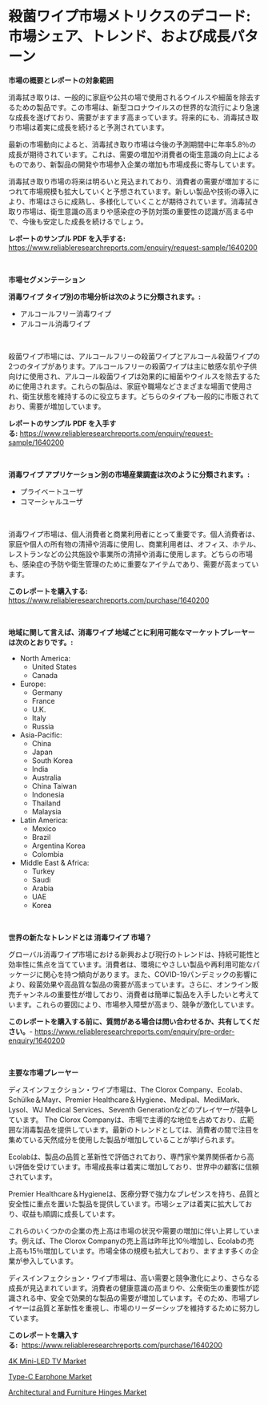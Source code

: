 <p><h1>殺菌ワイプ市場メトリクスのデコード: 市場シェア、トレンド、および成長パターン</h1></p><p><strong>市場の概要とレポートの対象範囲</strong></p>
<p><p>消毒拭き取りは、一般的に家庭や公共の場で使用されるウイルスや細菌を除去するための製品です。この市場は、新型コロナウイルスの世界的な流行により急速な成長を遂げており、需要がますます高まっています。将来的にも、消毒拭き取り市場は着実に成長を続けると予測されています。</p><p>最新の市場動向によると、消毒拭き取り市場は今後の予測期間中に年率5.8％の成長が期待されています。これは、需要の増加や消費者の衛生意識の向上によるものであり、新製品の開発や市場参入企業の増加も市場成長に寄与しています。</p><p>消毒拭き取り市場の将来は明るいと見込まれており、消費者の需要が増加するにつれて市場規模も拡大していくと予想されています。新しい製品や技術の導入により、市場はさらに成熟し、多様化していくことが期待されています。消毒拭き取り市場は、衛生意識の高まりや感染症の予防対策の重要性の認識が高まる中で、今後も安定した成長を続けるでしょう。</p></p>
<p><strong>レポートのサンプル PDF を入手する:</strong> <a href="https://www.reliableresearchreports.com/enquiry/request-sample/1640200">https://www.reliableresearchreports.com/enquiry/request-sample/1640200</a></p>
<p>&nbsp;</p>
<p><strong>市場セグメンテーション</strong></p>
<p><strong>消毒ワイプ タイプ別の市場分析は次のように分類されます。:</strong></p>
<p><ul><li>アルコールフリー消毒ワイプ</li><li>アルコール消毒ワイプ</li></ul></p>
<p>&nbsp;</p>
<p><p>殺菌ワイプ市場には、アルコールフリーの殺菌ワイプとアルコール殺菌ワイプの2つのタイプがあります。アルコールフリーの殺菌ワイプは主に敏感な肌や子供向けに使用され、アルコール殺菌ワイプは効果的に細菌やウイルスを除去するために使用されます。これらの製品は、家庭や職場などさまざまな場面で使用され、衛生状態を維持するのに役立ちます。どちらのタイプも一般的に市販されており、需要が増加しています。</p></p>
<p><strong>レポートのサンプル PDF を入手する:</strong>&nbsp;<a href="https://www.reliableresearchreports.com/enquiry/request-sample/1640200">https://www.reliableresearchreports.com/enquiry/request-sample/1640200</a></p>
<p>&nbsp;</p>
<p><strong> 消毒ワイプ アプリケーション別の市場産業調査は次のように分類されます。:</strong></p>
<p><ul><li>プライベートユーザ</li><li>コマーシャルユーザ</li></ul></p>
<p>&nbsp;</p>
<p><p>消毒ワイプ市場は、個人消費者と商業利用者にとって重要です。個人消費者は、家庭や個人の所有物の清掃や消毒に使用し、商業利用者は、オフィス、ホテル、レストランなどの公共施設や事業所の清掃や消毒に使用します。どちらの市場も、感染症の予防や衛生管理のために重要なアイテムであり、需要が高まっています。</p></p>
<p><strong>このレポートを購入する:</strong>&nbsp; <a href="https://www.reliableresearchreports.com/purchase/1640200">https://www.reliableresearchreports.com/purchase/1640200</a></p>
<p>&nbsp;</p>
<p><strong>地域に関して言えば、消毒ワイプ 地域ごとに利用可能なマーケットプレーヤーは次のとおりです。:</strong></p>
<p><ul>
    <li>
        North America:
        <ul>
            <li>United States</li>
            <li>Canada</li>
        </ul>
    </li>
    <li>
        Europe:
        <ul>
            <li>Germany</li>
            <li>France</li>
            <li>U.K.</li>
            <li>Italy</li>
            <li>Russia</li>
        </ul>
    </li>
    <li>
        Asia-Pacific:
        <ul>
            <li>China</li>
            <li>Japan</li>
            <li>South Korea</li>
            <li>India</li>
            <li>Australia</li>
            <li>China Taiwan</li>
            <li>Indonesia</li>
            <li>Thailand</li>
            <li>Malaysia</li>
        </ul>
    </li>
    <li>
        Latin America:
        <ul>
            <li>Mexico</li>
            <li>Brazil</li>
            <li>Argentina Korea</li>
            <li>Colombia</li>
        </ul>
    </li>
    <li>
        Middle East & Africa:
        <ul>
            <li>Turkey</li>
            <li>Saudi</li>
            <li>Arabia</li>
            <li>UAE</li>
            <li>Korea</li>
        </ul>
    </li>
    </ul></p>
<p>&nbsp;</p>
<p><strong>世界の新たなトレンドとは 消毒ワイプ 市場？</strong></p>
<p><p>グローバル消毒ワイプ市場における新興および現行のトレンドは、持続可能性と効率性に焦点を当てています。消費者は、環境にやさしい製品や再利用可能なパッケージに関心を持つ傾向があります。また、COVID-19パンデミックの影響により、殺菌効果や高品質な製品の需要が高まっています。さらに、オンライン販売チャンネルの重要性が増しており、消費者は簡単に製品を入手したいと考えています。これらの要因により、市場参入障壁が高まり、競争が激化しています。</p></p>
<p><strong>このレポートを購入する前に、質問がある場合は問い合わせるか、共有してください。</strong>- <a href="https://www.reliableresearchreports.com/enquiry/pre-order-enquiry/1640200">https://www.reliableresearchreports.com/enquiry/pre-order-enquiry/1640200</a></p>
<p>&nbsp;</p>
<p><strong>主要な市場プレーヤー</strong></p>
<p><p>ディスインフェクション・ワイプ市場は、The Clorox Company、Ecolab、Schülke＆Mayr、Premier Healthcare＆Hygiene、Medipal、MediMark、Lysol、WJ Medical Services、Seventh Generationなどのプレイヤーが競争しています。 The Clorox Companyは、市場で主導的な地位を占めており、広範囲な消毒製品を提供しています。最新のトレンドとしては、消費者の間で注目を集めている天然成分を使用した製品が増加していることが挙げられます。</p><p>Ecolabは、製品の品質と革新性で評価されており、専門家や業界関係者から高い評価を受けています。市場成長率は着実に増加しており、世界中の顧客に信頼されています。</p><p>Premier Healthcare＆Hygieneは、医療分野で強力なプレゼンスを持ち、品質と安全性に重点を置いた製品を提供しています。市場シェアは着実に拡大しており、収益も順調に成長しています。</p><p>これらのいくつかの企業の売上高は市場の状況や需要の増加に伴い上昇しています。例えば、The Clorox Companyの売上高は昨年比10％増加し、Ecolabの売上高も15％増加しています。市場全体の規模も拡大しており、ますます多くの企業が参入しています。</p><p>ディスインフェクション・ワイプ市場は、高い需要と競争激化により、さらなる成長が見込まれています。消費者の健康意識の高まりや、公衆衛生の重要性が認識される中、安全で効果的な製品の需要が増加しています。そのため、市場プレイヤーは品質と革新性を重視し、市場のリーダーシップを維持するために努力しています。</p></p>
<p><strong>このレポートを購入する:</strong>&nbsp;&nbsp;<a href="https://www.reliableresearchreports.com/purchase/1640200">https://www.reliableresearchreports.com/purchase/1640200</a></p>
<p><p><a href="https://github.com/brenzgnarento/Market-Research-Report-List-1/blob/main/4k-mini-led-tv-market.md">4K Mini-LED TV Market</a></p><p><a href="https://github.com/jerrycopelandthomaswsqd8q/Market-Research-Report-List-2/blob/main/type-c-earphone-market.md">Type-C Earphone Market</a></p><p><a href="https://github.com/yoshih12/Market-Research-Report-List-2/blob/main/architectural-and-furniture-hinges-market.md">Architectural and Furniture Hinges Market</a></p></p>